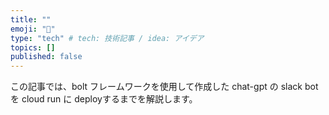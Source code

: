 ```yaml
---
title: ""
emoji: "📘"
type: "tech" # tech: 技術記事 / idea: アイデア
topics: []
published: false
---
```


この記事では、bolt フレームワークを使用して作成した chat-gpt の slack bot を cloud run に deployするまでを解説します。

# 